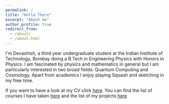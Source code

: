 ```yaml
---
permalink: /
title: "Hello There"
excerpt: "About me"
author_profile: true
redirect_from: 
  - /about/
  - /about.html
---
```

I'm Devashish, a third year undergraduate student at the Indian Institute of Technology, Bombay doing a B.Tech in Engineering Physics with Honors in Physics. I am fascinated by physics and mathematics in general but I am particularly interested in two broad fields: Quantum Computing and Cosmology. Apart from academics I enjoy playing Squash and sketching in my free time. 

If you want to have a look at my CV click [here](https://devashish-shah.github.io/files/CV_Devashish_Shah.pdf). You can find the list of courses I have taken [here](https://devashish-shah.github.io/academics/) and the list of my projects [here](https://devashish-shah.github.io/projects/)


 


